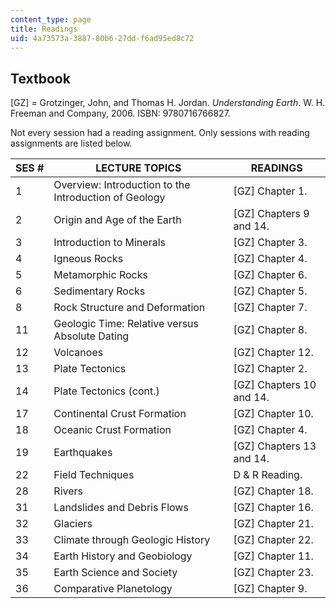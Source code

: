 ```yaml
---
content_type: page
title: Readings
uid: 4a73573a-3887-80b6-27dd-f6ad95ed8c72
---
```


Textbook
--------

\[GZ\] = Grotzinger, ﻿John, and Thomas H. Jordan. _Understanding Earth_. W. H. Freeman and Company, 2006. ISBN: 9780716766827.﻿

Not every session had a reading assignment. Only sessions with reading assignments are listed below.

| SES # | LECTURE TOPICS | READINGS |
| --- | --- | --- |
| 1 | Overview: Introduction to the Introduction of Geology | \[GZ\] Chapter 1. |
| 2 | Origin and Age of the Earth | \[GZ\] Chapters 9 and 14. |
| 3 | Introduction to Minerals | \[GZ\] Chapter 3. |
| 4 | Igneous Rocks | \[GZ\] Chapter 4. |
| 5 | Metamorphic Rocks | \[GZ\] Chapter 6. |
| 6 | Sedimentary Rocks | \[GZ\] Chapter 5. |
| 8 | Rock Structure and Deformation | \[GZ\] Chapter 7. |
| 11 | Geologic Time: Relative versus Absolute Dating | \[GZ\] Chapter 8. |
| 12 | Volcanoes | \[GZ\] Chapter 12. |
| 13 | Plate Tectonics | \[GZ\] Chapter 2. |
| 14 | Plate Tectonics (cont.) | \[GZ\] Chapters 10 and 14. |
| 17 | Continental Crust Formation | \[GZ\] Chapter 10. |
| 18 | Oceanic Crust Formation | \[GZ\] Chapter 4. |
| 19 | Earthquakes | \[GZ\] Chapters 13 and 14. |
| 22 | Field Techniques | D & R Reading. |
| 28 | Rivers | \[GZ\] Chapter 18. |
| 31 | Landslides and Debris Flows | \[GZ\] Chapter 16. |
| 32 | Glaciers | \[GZ\] Chapter 21. |
| 33 | Climate through Geologic History | \[GZ\] Chapter 22. |
| 34 | Earth History and Geobiology | \[GZ\] Chapter 11. |
| 35 | Earth Science and Society | \[GZ\] Chapter 23. |
| 36 | Comparative Planetology | \[GZ\] Chapter 9.